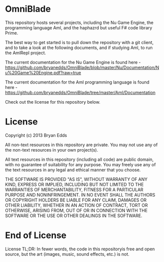 OmniBlade
=========

This repository hosts several projects, including the Nu Game Engine, the programming language Aml, and the haphazrd but useful F# code library Prime.

The best way to get started is to pull down the repository with a git client, and to take a look at the following documents, and if studying Aml, to run the AmlRepl project.

The current documentation for the Nu Game Engine is found here - https://github.com/bryanedds/OmniBlade/blob/master/Nu/Documentation/Nu%20Game%20Engine.pdf?raw=true

The current documentation for the Aml programming language is found here - https://github.com/bryanedds/OmniBlade/tree/master/Aml/Documentation

Check out the license for this repository below.

License
=======

Copyright (c) 2013 Bryan Edds

All non-text resources in this repository are private. You may not use any of
the non-text resources in your own project(s).

All text resources in this repository (including all code) are public domain,
with no guarantee of suitability for any purpose. You may freely use any of the
text resources in any legal and ethical manner that you choose.

THE SOFTWARE IS PROVIDED "AS IS", WITHOUT WARRANTY OF ANY KIND, EXPRESS OR
IMPLIED, INCLUDING BUT NOT LIMITED TO THE WARRANTIES OF MERCHANTABILITY,
FITNESS FOR A PARTICULAR PURPOSE AND NONINFRINGEMENT. IN NO EVENT SHALL THE
AUTHORS OR COPYRIGHT HOLDERS BE LIABLE FOR ANY CLAIM, DAMAGES OR OTHER
LIABILITY, WHETHER IN AN ACTION OF CONTRACT, TORT OR OTHERWISE, ARISING FROM,
OUT OF OR IN CONNECTION WITH THE SOFTWARE OR THE USE OR OTHER DEALINGS IN
THE SOFTWARE.

End of License
==============

License TL;DR: In fewer words, the code in this repositoryis free and open source,
but the art (images, music, sound effects, etc.) is not.
